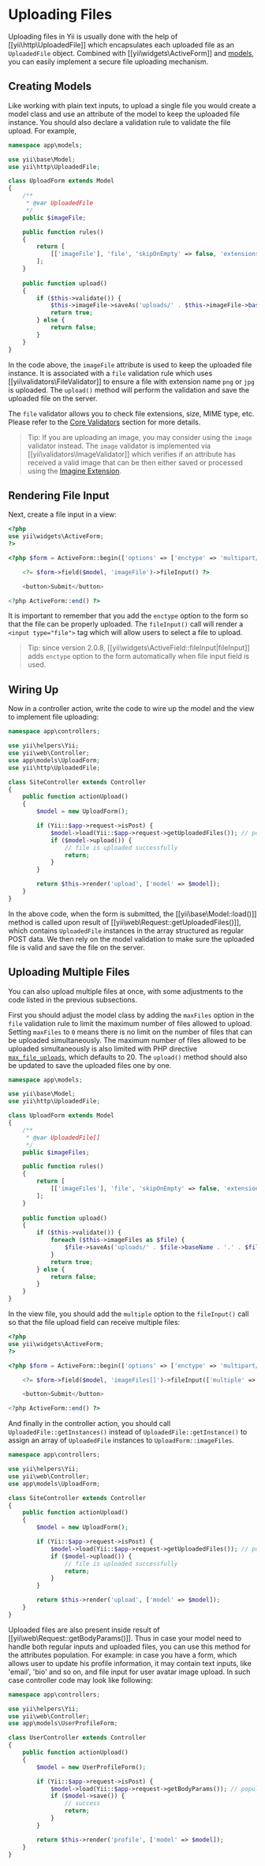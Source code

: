 Uploading Files
===============

Uploading files in Yii is usually done with the help of [[yii\http\UploadedFile]] which encapsulates each uploaded
file as an `UploadedFile` object. Combined with [[yii\widgets\ActiveForm]] and [models](structure-models.md),
you can easily implement a secure file uploading mechanism.


## Creating Models <span id="creating-models"></span>

Like working with plain text inputs, to upload a single file you would create a model class and use an attribute
of the model to keep the uploaded file instance. You should also declare a validation rule to validate the file upload.
For example,

```php
namespace app\models;

use yii\base\Model;
use yii\http\UploadedFile;

class UploadForm extends Model
{
    /**
     * @var UploadedFile
     */
    public $imageFile;

    public function rules()
    {
        return [
            [['imageFile'], 'file', 'skipOnEmpty' => false, 'extensions' => 'png, jpg'],
        ];
    }
    
    public function upload()
    {
        if ($this->validate()) {
            $this->imageFile->saveAs('uploads/' . $this->imageFile->baseName . '.' . $this->imageFile->extension);
            return true;
        } else {
            return false;
        }
    }
}
```

In the code above, the `imageFile` attribute is used to keep the uploaded file instance. It is associated with
a `file` validation rule which uses [[yii\validators\FileValidator]] to ensure a file with extension name `png` or `jpg`
is uploaded. The `upload()` method will perform the validation and save the uploaded file on the server.

The `file` validator allows you to check file extensions, size, MIME type, etc. Please refer to
the [Core Validators](tutorial-core-validators.md#file) section for more details.

> Tip: If you are uploading an image, you may consider using the `image` validator instead. The `image` validator is
  implemented via [[yii\validators\ImageValidator]] which verifies if an attribute has received a valid image 
  that can be then either saved or processed using the [Imagine Extension](https://github.com/yiisoft/yii2-imagine).


## Rendering File Input <span id="rendering-file-input"></span>

Next, create a file input in a view:

```php
<?php
use yii\widgets\ActiveForm;
?>

<?php $form = ActiveForm::begin(['options' => ['enctype' => 'multipart/form-data']]) ?>

    <?= $form->field($model, 'imageFile')->fileInput() ?>

    <button>Submit</button>

<?php ActiveForm::end() ?>
```

It is important to remember that you add the `enctype` option to the form so that the file can be properly uploaded.
The `fileInput()` call will render a `<input type="file">` tag which will allow users to select a file to upload.

> Tip: since version 2.0.8, [[yii\widgets\ActiveField::fileInput|fileInput]] adds `enctype` option to the form
  automatically when file input field is used.

## Wiring Up <span id="wiring-up"></span>

Now in a controller action, write the code to wire up the model and the view to implement file uploading:

```php
namespace app\controllers;

use yii\helpers\Yii;
use yii\web\Controller;
use app\models\UploadForm;
use yii\http\UploadedFile;

class SiteController extends Controller
{
    public function actionUpload()
    {
        $model = new UploadForm();

        if (Yii::$app->request->isPost) {
            $model->load(Yii::$app->request->getUploadedFiles()); // populates `UploadForm::$imageFile` from `UploadForm[imageFile]`
            if ($model->upload()) {
                // file is uploaded successfully
                return;
            }
        }

        return $this->render('upload', ['model' => $model]);
    }
}
```

In the above code, when the form is submitted, the [[yii\base\Model::load()]] method is called upon result
of [[yii\web\Request::getUploadedFiles()]], which contains `UploadedFile` instances in the array structured
as regular POST data. We then rely on the model validation to make sure the uploaded file is valid and save
the file on the server.


## Uploading Multiple Files <span id="uploading-multiple-files"></span>

You can also upload multiple files at once, with some adjustments to the code listed in the previous subsections.

First you should adjust the model class by adding the `maxFiles` option in the `file` validation rule to limit
the maximum number of files allowed to upload. Setting `maxFiles` to `0` means there is no limit on the number of files
that can be uploaded simultaneously. The maximum number of files allowed to be uploaded simultaneously is also limited
with PHP directive [`max_file_uploads`](http://php.net/manual/en/ini.core.php#ini.max-file-uploads),
which defaults to 20. The `upload()` method should also be updated to save the uploaded files one by one.

```php
namespace app\models;

use yii\base\Model;
use yii\http\UploadedFile;

class UploadForm extends Model
{
    /**
     * @var UploadedFile[]
     */
    public $imageFiles;

    public function rules()
    {
        return [
            [['imageFiles'], 'file', 'skipOnEmpty' => false, 'extensions' => 'png, jpg', 'maxFiles' => 4],
        ];
    }
    
    public function upload()
    {
        if ($this->validate()) { 
            foreach ($this->imageFiles as $file) {
                $file->saveAs('uploads/' . $file->baseName . '.' . $file->extension);
            }
            return true;
        } else {
            return false;
        }
    }
}
```

In the view file, you should add the `multiple` option to the `fileInput()` call so that the file upload field
can receive multiple files:
 
```php
<?php
use yii\widgets\ActiveForm;
?>

<?php $form = ActiveForm::begin(['options' => ['enctype' => 'multipart/form-data']]) ?>

    <?= $form->field($model, 'imageFiles[]')->fileInput(['multiple' => true, 'accept' => 'image/*']) ?>

    <button>Submit</button>

<?php ActiveForm::end() ?>
```

And finally in the controller action, you should call `UploadedFile::getInstances()` instead of 
`UploadedFile::getInstance()` to assign an array of `UploadedFile` instances to `UploadForm::imageFiles`. 

```php
namespace app\controllers;

use yii\helpers\Yii;
use yii\web\Controller;
use app\models\UploadForm;

class SiteController extends Controller
{
    public function actionUpload()
    {
        $model = new UploadForm();

        if (Yii::$app->request->isPost) {
            $model->load(Yii::$app->request->getUploadedFiles()); // populates `UploadForm::$imageFiles` from `UploadForm[imageFiles][]`
            if ($model->upload()) {
                // file is uploaded successfully
                return;
            }
        }

        return $this->render('upload', ['model' => $model]);
    }
}
```

Uploaded files are also present inside result of [[yii\web\Request::getBodyParams()]]. Thus in case your model need to
handle both regular inputs and uploaded files, you can use this method for the attributes population. For example:
in case you have a form, which allows user to update his profile information, it may contain text inputs, like 'email',
'bio' and so on, and file input for user avatar image upload. In such case controller code may look like following:

```php
namespace app\controllers;

use yii\helpers\Yii;
use yii\web\Controller;
use app\models\UserProfileForm;

class UserController extends Controller
{
    public function actionUpload()
    {
        $model = new UserProfileForm();

        if (Yii::$app->request->isPost) {
            $model->load(Yii::$app->request->getBodyParams()); // populates both regular inputs (e.g. 'email') and uploaded files (e.g. 'avatarImage')
            if ($model->save()) {
                // success
                return;
            }
        }

        return $this->render('profile', ['model' => $model]);
    }
}
```
